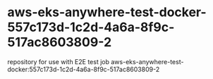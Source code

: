 # aws-eks-anywhere-test-docker-557c173d-1c2d-4a6a-8f9c-517ac8603809-2
repository for use with E2E test job aws-eks-anywhere-test-docker:557c173d-1c2d-4a6a-8f9c-517ac8603809-2
